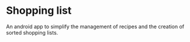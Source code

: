 Shopping list
=============

An android app to simplify the management of recipes and the creation of sorted shopping lists.
